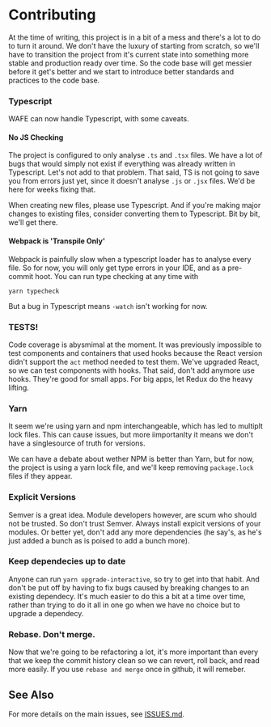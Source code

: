 # Contributing

At the time of writing, this project is in a bit of a mess and there's a lot to do to turn it around. We don't have the luxury of starting from scratch, so we'll have to transition the project from it's current state into something more stable and production ready over time. So the code base will get messier before it get's better and we start to introduce better standards and practices to the code base.

### Typescript

WAFE can now handle Typescript, with some caveats.

#### No JS Checking

The project is configured to only analyse `.ts` and `.tsx` files. We have a lot of bugs that would simply not exist if everything was already written in Typescript. Let's not add to that problem. That said, TS is not going to save you from errors just yet, since it doesn't analyse `.js` or `.jsx` files. We'd be here for weeks fixing that.

When creating new files, please use Typescript. And if you're making major changes to existing files, consider converting them to Typescript. Bit by bit, we'll get there.

#### Webpack is 'Transpile Only'

Webpack is painfully slow when a typescript loader has to analyse every file. So for now, you will only get type errors in your IDE, and as a pre-commit hoot. You can run type checking at any time with

```
yarn typecheck
```

But a bug in Typescript means `-watch` isn't working for now.

### TESTS!

Code coverage is abysmimal at the moment. It was previously impossible to test components and containers that used hooks because the React version didn't support the `act` method needed to test them. We've upgraded React, so we can test components with hooks. That said, don't add anymore use hooks. They're good for small apps. For big apps, let Redux do the heavy lifting.

### Yarn

It seem we're using yarn and npm interchangeable, which has led to multiplt lock files. This can cause issues, but more iimportanlty it means we don't have a singlesource of truth for versions.

We can have a debate about wether NPM is better than Yarn, but for now, the project is using a yarn lock file, and we'll keep removing `package.lock` files if they appear.

### Explicit Versions

Semver is a great idea. Module developers however, are scum who should not be trusted. So don't trust Semver. Always install expicit versions of your modules. Or better yet, don't add any more dependencies (he say's, as he's just added a bunch as is poised to add a bunch more).

### Keep dependecies up to date

Anyone can run `yarn upgrade-interactive`, so try to get into that habit. And don't be put off by having to fix bugs caused by breaking changes to an existing dependecy. It's much easier to do this a bit at a time over time, rather than trying to do it all in one go when we have no choice but to upgrade a dependecy.

### Rebase. Don't merge.

Now that we're going to be refactoring a lot, it's more important than every that we keep the commit history clean so we can revert, roll back, and read more easily. If you use `rebase and merge` once in github, it will remeber.

## See Also

For more details on the main issues, see [ISSUES.md](/docs/ISSUES.md).
